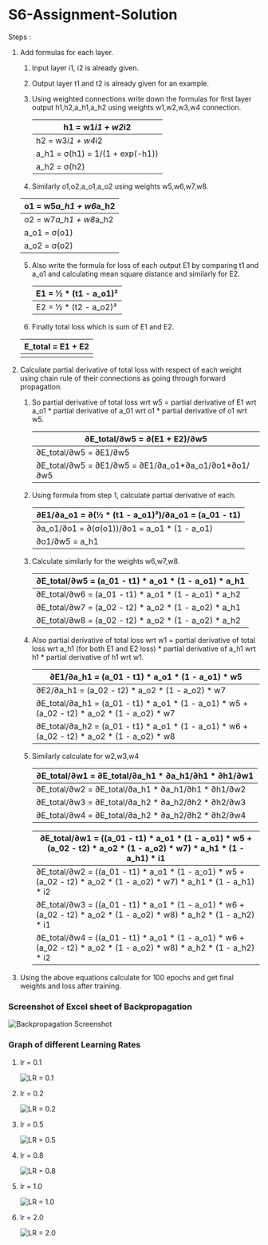 # S6-Assignment-Solution



Steps :

1. Add formulas for each layer. 

   1. Input layer i1, i2 is already given. 

   2. Output layer t1 and t2 is already given for an example. 

   3. Using weighted connections write down the formulas for first layer output h1,h2,a_h1,a_h2 using weights w1,w2,w3,w4 connection.

      | h1 = w1*i1 + w2*i2              |
      | ------------------------------- |
      | h2 = w3*i1 + w4*i2              |
      | a_h1 = σ(h1) = 1/(1 + exp(-h1)) |
      | a_h2 = σ(h2)                    |

   4.  Similarly o1,o2,a_o1,a_o2 using weights w5,w6,w7,w8. 

      | o1 = w5*a_h1 + w6*a_h2 |
      | ---------------------- |
      | o2 = w7*a_h1 + w8*a_h2 |
      | a_o1 = σ(o1)           |
      | a_o2 = σ(o2)           |

   5. Also write the formula for loss of each output E1 by comparing t1 and a_o1 and calculating mean square distance and similarly for E2.

      | E1 = ½ * (t1 - a_o1)² |
      | --------------------- |
      | E2 = ½ * (t2 - a_o2)² |

   6.  Finally total loss which is sum of E1 and E2.

      | E_total = E1 + E2 |
      | ----------------- |
      |                   |

2. Calculate partial derivative of total loss with respect of each weight using chain rule of their connections as going through forward propagation. 

   1. So partial derivative of total loss wrt w5 = partial derivative of E1 wrt a_o1 * partial derivative of a_01 wrt o1 * partial derivative of o1 wrt w5. 

      | ∂E_total/∂w5 = ∂(E1 + E2)/∂w5                        |
      | ---------------------------------------------------- |
      | ∂E_total/∂w5 = ∂E1/∂w5                               |
      | ∂E_total/∂w5 = ∂E1/∂w5 = ∂E1/∂a_o1*∂a_o1/∂o1*∂o1/∂w5 |

   2. Using formula from step 1, calculate partial derivative of each. 

      | ∂E1/∂a_o1 =   ∂(½ * (t1 - a_o1)²)/∂a_o1 = (a_01 - t1) |
      | ----------------------------------------------------- |
      | ∂a_o1/∂o1 =   ∂(σ(o1))/∂o1 = a_o1 * (1 - a_o1)        |
      | ∂o1/∂w5 = a_h1                                        |

   3. Calculate similarly for the weights w6,w7,w8. 

      | ∂E_total/∂w5 = (a_01 - t1) * a_o1 * (1 - a_o1)  * a_h1 |
      | ------------------------------------------------------ |
      | ∂E_total/∂w6 = (a_01 - t1) * a_o1 * (1 - a_o1) * a_h2  |
      | ∂E_total/∂w7 = (a_02 - t2) * a_o2 * (1 - a_o2) * a_h1  |
      | ∂E_total/∂w8 = (a_02 - t2) * a_o2 * (1 - a_o2) * a_h2  |

   4. Also partial derivative of total loss wrt w1 =  partial derivative of total loss wrt a_h1 (for both E1 and E2 loss) *  partial derivative of a_h1 wrt h1 *  partial derivative of h1 wrt w1. 

      | ∂E1/∂a_h1 = (a_01 - t1) * a_o1 * (1 - a_o1) * w5             |
      | ------------------------------------------------------------ |
      | ∂E2/∂a_h1 = (a_02 - t2) * a_o2 * (1 - a_o2) * w7             |
      | ∂E_total/∂a_h1 = (a_01 - t1) * a_o1 * (1 - a_o1) * w5 + (a_02 - t2) * a_o2 * (1 - a_o2) * w7 |
      | ∂E_total/∂a_h2 = (a_01 - t1) * a_o1 * (1 - a_o1) * w6 + (a_02 - t2) * a_o2 * (1 - a_o2) * w8 |

   5. Similarly calculate for w2,w3,w4

      | ∂E_total/∂w1 = ∂E_total/∂a_h1 * ∂a_h1/∂h1 *  ∂h1/∂w1 |
      | ---------------------------------------------------- |
      | ∂E_total/∂w2 = ∂E_total/∂a_h1 * ∂a_h1/∂h1 * ∂h1/∂w2  |
      | ∂E_total/∂w3 = ∂E_total/∂a_h2 * ∂a_h2/∂h2 * ∂h2/∂w3  |
      | ∂E_total/∂w4 = ∂E_total/∂a_h2 * ∂a_h2/∂h2 * ∂h2/∂w4  |

      | ∂E_total/∂w1 = ((a_01 - t1) * a_o1 * (1 - a_o1) *  w5 + (a_02 - t2) * a_o2 * (1 - a_o2) *  w7) * a_h1 * (1 - a_h1) * i1 |
      | ------------------------------------------------------------ |
      | ∂E_total/∂w2 = ((a_01 - t1) * a_o1 * (1 - a_o1) * w5 + (a_02 - t2) * a_o2 * (1 - a_o2) * w7) *  a_h1 * (1 - a_h1) * i2 |
      | ∂E_total/∂w3 = ((a_01 - t1) * a_o1 * (1 - a_o1) * w6 + (a_02 - t2) * a_o2 * (1 - a_o2) * w8) *  a_h2 * (1 - a_h2) * i1 |
      | ∂E_total/∂w4 = ((a_01 - t1) * a_o1 * (1 - a_o1) * w6 + (a_02 - t2) * a_o2 * (1 - a_o2) * w8) *  a_h2 * (1 - a_h2) * i2 |

3. Using the above equations calculate for 100 epochs and get final weights and loss after training.





### Screenshot of Excel sheet of Backpropagation

![Backpropagation Screenshot](https://github.com/navpreetsingh9/S6-Assignment-Solution/blob/73575741529836e43364d3b8db5dc05a7770d35e/img/Excel%20Screenshot.jpg "Screenshot")

### Graph of different Learning Rates

1. lr = 0.1

   ![LR = 0.1](https://github.com/navpreetsingh9/S6-Assignment-Solution/blob/73575741529836e43364d3b8db5dc05a7770d35e/img/lr1.jpg "LR = 0.1")

2. lr = 0.2

   ![LR = 0.2](https://github.com/navpreetsingh9/S6-Assignment-Solution/blob/73575741529836e43364d3b8db5dc05a7770d35e/img/lr2.jpg "LR = 0.2")

3. lr = 0.5

   ![LR = 0.5](https://github.com/navpreetsingh9/S6-Assignment-Solution/blob/73575741529836e43364d3b8db5dc05a7770d35e/img/lr3.jpg "LR = 0.5")

4. lr = 0.8

   ![LR = 0.8](https://github.com/navpreetsingh9/S6-Assignment-Solution/blob/73575741529836e43364d3b8db5dc05a7770d35e/img/lr4.jpg "LR = 0.8")

5. lr = 1.0

   ![LR = 1.0](https://github.com/navpreetsingh9/S6-Assignment-Solution/blob/73575741529836e43364d3b8db5dc05a7770d35e/img/lr5.jpg "LR = 1.0")

6. lr = 2.0

   ![LR = 2.0](https://github.com/navpreetsingh9/S6-Assignment-Solution/blob/73575741529836e43364d3b8db5dc05a7770d35e/img/lr6.jpg "LR = 2.0")
